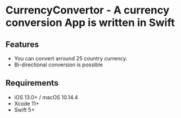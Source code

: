 #  CurrencyConvertor - A currency conversion App is written in Swift

## Features
-  You can convert  arround 25 country currency.
-  Bi-directional conversion is possible

## Requirements

* iOS 13.0+ / macOS 10.14.4
* Xcode 11+
* Swift 5+
 
